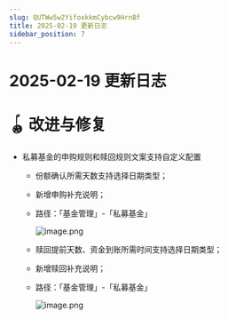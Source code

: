 ```yaml
---
slug: QUTWw5w2YifoxkkmCybcw9HrnBf
title: 2025-02-19 更新日志
sidebar_position: 7
---
```



# 2025-02-19 更新日志


# 🪀 改进与修复

- 私募基金的申购规则和赎回规则文案支持自定义配置
    - 份额确认所需天数支持选择日期类型；
    - 新增申购补充说明；
    - 路径：「基金管理」-「私募基金」

        ![image.png](/assets/b4c6c65866d8f5801647e5d4eb422023.png)

    - 赎回提前天数、资金到账所需时间支持选择日期类型；
    - 新增赎回补充说明；
    - 路径：「基金管理」-「私募基金」

        ![image.png](/assets/5352c305fdb9d02fc36412e812a8ede8.png)

